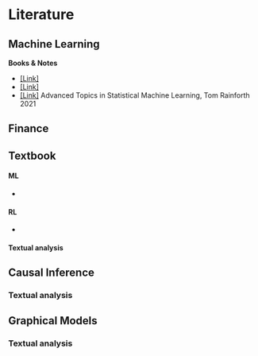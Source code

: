 # Literature

## Machine Learning 
**Books & Notes**
- [[Link]](https://link-url-here.org)
- [[Link]](https://link-url-here.org) 
- [[Link]](/ML/textbooks) Advanced Topics in Statistical Machine Learning, Tom Rainforth 2021

## Finance
**Textbook**
- 

#### ML 

- 

#### RL 
- 

#### Textual analysis 

## Causal Inference
### Textual analysis 


## Graphical Models
### Textual analysis 
